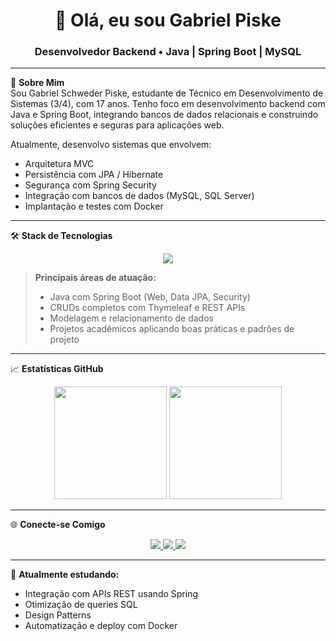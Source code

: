<h1 align="center">👋 Olá, eu sou Gabriel Piske</h1>
<h3 align="center">Desenvolvedor Backend • Java | Spring Boot | MySQL</h3>

---

🎯 **Sobre Mim**  
Sou Gabriel Schweder Piske, estudante de Técnico em Desenvolvimento de Sistemas (3/4), com 17 anos. Tenho foco em desenvolvimento backend com Java e Spring Boot, integrando bancos de dados relacionais e construindo soluções eficientes e seguras para aplicações web.

Atualmente, desenvolvo sistemas que envolvem:

- Arquitetura MVC
- Persistência com JPA / Hibernate
- Segurança com Spring Security
- Integração com bancos de dados (MySQL, SQL Server)
- Implantação e testes com Docker

---

🛠️ **Stack de Tecnologias**

<div align="center">
  <img src="https://skillicons.dev/icons?i=java,spring,mysql,html,css,js,bootstrap,docker,git" />
</div>

> **Principais áreas de atuação:**
> - Java com Spring Boot (Web, Data JPA, Security)
> - CRUDs completos com Thymeleaf e REST APIs
> - Modelagem e relacionamento de dados
> - Projetos acadêmicos aplicando boas práticas e padrões de projeto

---

📈 **Estatísticas GitHub**

<div align="center">
  <img height="180em" src="https://github-readme-stats.vercel.app/api?username=gabrielpiske&show_icons=true&theme=transparent&include_all_commits=true&hide_border=false"/>
  <img height="180em" src="https://github-readme-stats.vercel.app/api/top-langs/?username=gabrielpiske&layout=compact&langs_count=6&theme=transparent&hide_border=false&hide=portugol"/>
</div>


---

🌐 **Conecte-se Comigo**

<p align="center">
  <a href="mailto:gabriel.piske07@gmail.com">
    <img src="https://img.shields.io/badge/-Gmail-%23333?style=for-the-badge&logo=gmail&logoColor=white" />
  </a>
  <a href="https://www.linkedin.com/in/gabriel-piske" target="_blank">
    <img src="https://img.shields.io/badge/-LinkedIn-%230077B5?style=for-the-badge&logo=linkedin&logoColor=white" />
  </a>
  <a href="https://www.instagram.com/gabriel.piske07" target="_blank">
    <img src="https://img.shields.io/badge/-Instagram-%23E4405F?style=for-the-badge&logo=instagram&logoColor=white" />
  </a>
</p>

---

🧠 **Atualmente estudando:**
- Integração com APIs REST usando Spring
- Otimização de queries SQL
- Design Patterns
- Automatização e deploy com Docker
